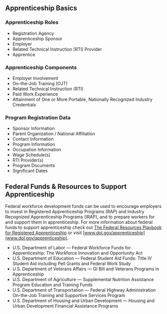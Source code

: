 
## Apprenticeship Basics
### Apprenticeship Roles 
* Registration Agency
* Apprenticeship Sponsor
* Employer
* Related Technical Instruction (RTI) Provider
* Apprentice 

### Apprenticeship Components
* Employer Involvement
* On-the-Job Training (OJT)
* Related Technical Instruction (RTI)
* Paid Work Experience
* Attainment of One or More Portable, Nationally Recognized Industry Credentials 

### Program Registration Data
* Sponsor Information
* Parent Organization / National Affiliation
* Contact Information
* Program Information
* Occupation Information
* Wage Schedule(s)
* RTI Provider(s)
* Program Documents
* Significant Dates

## Federal Funds & Resources to Support Apprenticeship
Federal workforce development funds can be used to encourage employers to invest in Registered Apprenticeship Programs (RAP) and Industry Recognized Apprenticeship Programs (IRAP), and to prepare workers for and support them in apprenticeship. For more information about federal funds to support apprenticeship check out [The Federal Resources Playbook for Registered Apprenticeship](https://www.apprenticeship.gov/sites/default/files/playbook.pdf) or visit [www.dol.gov/apprenticeship](www.dol.gov/apprenticeship).

* U.S. Department of Labor — Federal Workforce Funds for Apprenticeship: The Workforce Innovation and Opportunity Act
* U.S. Department of Education — Federal Student Aid Funds: Title IV Student Aid including Pell Grants and Federal Work Study
* U.S. Department of Veterans Affairs — GI Bill and Veterans Programs in Apprenticeship
* U.S. Department of Agriculture — Supplemental Nutrition Assistance Program Education and Training Funds
* U.S. Department of Transportation — Federal Highway Administration On-the-Job Training and Supportive Services Program
* U.S. Department of Housing and Urban Development — Housing and Urban Development Financial Assistance Programs 
